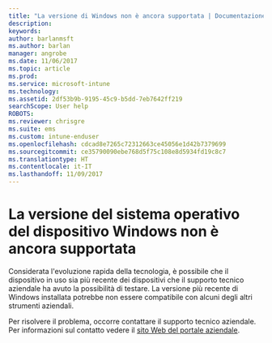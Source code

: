 ```yaml
---
title: "La versione di Windows non è ancora supportata | Documentazione Microsoft"
description: 
keywords: 
author: barlanmsft
ms.author: barlan
manager: angrobe
ms.date: 11/06/2017
ms.topic: article
ms.prod: 
ms.service: microsoft-intune
ms.technology: 
ms.assetid: 2df53b9b-9195-45c9-b5dd-7eb7642ff219
searchScope: User help
ROBOTS: 
ms.reviewer: chrisgre
ms.suite: ems
ms.custom: intune-enduser
ms.openlocfilehash: cdcad8e7265c72312663ce45056e1d42b7379699
ms.sourcegitcommit: ce35790090ebe768d5f75c108e8d5934fd19c8c7
ms.translationtype: HT
ms.contentlocale: it-IT
ms.lasthandoff: 11/09/2017
---
```

# <a name="your-windows-devices-operating-system-version-isnt-yet-supported"></a>La versione del sistema operativo del dispositivo Windows non è ancora supportata

Considerata l'evoluzione rapida della tecnologia, è possibile che il dispositivo in uso sia più recente dei dispositivi che il supporto tecnico aziendale ha avuto la possibilità di testare. La versione più recente di Windows installata potrebbe non essere compatibile con alcuni degli altri strumenti aziendali. 

Per risolvere il problema, occorre contattare il supporto tecnico aziendale. Per informazioni sul contatto vedere il [sito Web del portale aziendale](https://portal.manage.microsoft.com).
